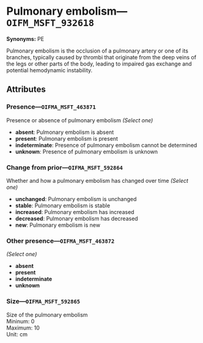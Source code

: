 # Pulmonary embolism—`OIFM_MSFT_932618`

**Synonyms:** PE

Pulmonary embolism is the occlusion of a pulmonary artery or one of its branches, typically caused by thrombi that originate from the deep veins of the legs or other parts of the body, leading to impaired gas exchange and potential hemodynamic instability.

## Attributes

### Presence—`OIFMA_MSFT_463871`

Presence or absence of pulmonary embolism  *(Select one)*

- **absent**: Pulmonary embolism is absent
- **present**: Pulmonary embolism is present
- **indeterminate**: Presence of pulmonary embolism cannot be determined
- **unknown**: Presence of pulmonary embolism is unknown

### Change from prior—`OIFMA_MSFT_592864`

Whether and how a pulmonary embolism has changed over time  *(Select one)*

- **unchanged**: Pulmonary embolism is unchanged
- **stable**: Pulmonary embolism is stable
- **increased**: Pulmonary embolism has increased
- **decreased**: Pulmonary embolism has decreased
- **new**: Pulmonary embolism is new

### Other presence—`OIFMA_MSFT_463872`

*(Select one)*

- **absent**
- **present**
- **indeterminate**
- **unknown**

### Size—`OIFMA_MSFT_592865`

Size of the pulmonary embolism  
Mininum: 0  
Maximum: 10  
Unit: cm
